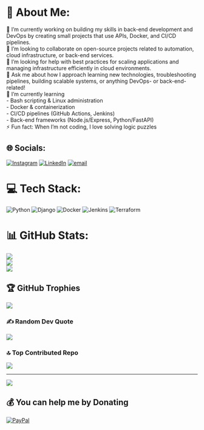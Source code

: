 # 💫 About Me:
🔭 I’m currently working on building my skills in back-end development and DevOps by creating small projects that use APIs, Docker, and CI/CD pipelines.<br>👯 I’m looking to collaborate on open-source projects related to automation, cloud infrastructure, or back-end services.<br>🤝 I’m looking for help with best practices for scaling applications and managing infrastructure efficiently in cloud environments.<br>💬 Ask me about how I approach learning new technologies, troubleshooting pipelines, building scalable systems, or anything DevOps- or back-end-related!<br>🌱 I’m currently learning <br>          - Bash scripting & Linux administration  <br>          - Docker & containerization<br>          - CI/CD pipelines (GitHub Actions, Jenkins)  <br>          - Back-end frameworks (Node.js/Express, Python/FastAPI)  <br>⚡ Fun fact: When I’m not coding, I love solving logic puzzles


## 🌐 Socials:
[![Instagram](https://img.shields.io/badge/Instagram-%23E4405F.svg?logo=Instagram&logoColor=white)](https://instagram.com/Mcdharmie) [![LinkedIn](https://img.shields.io/badge/LinkedIn-%230077B5.svg?logo=linkedin&logoColor=white)](https://linkedin.com/in/Mcdharmie) [![email](https://img.shields.io/badge/Email-D14836?logo=gmail&logoColor=white)](mailto:damilola.afolayan07@gmail.com) 

# 💻 Tech Stack:
![Python](https://img.shields.io/badge/python-3670A0?style=for-the-badge&logo=python&logoColor=ffdd54) ![Django](https://img.shields.io/badge/django-%23092E20.svg?style=for-the-badge&logo=django&logoColor=white) ![Docker](https://img.shields.io/badge/docker-%230db7ed.svg?style=for-the-badge&logo=docker&logoColor=white) ![Jenkins](https://img.shields.io/badge/jenkins-%232C5263.svg?style=for-the-badge&logo=jenkins&logoColor=white) ![Terraform](https://img.shields.io/badge/terraform-%235835CC.svg?style=for-the-badge&logo=terraform&logoColor=white)
# 📊 GitHub Stats:
![](https://github-readme-stats.vercel.app/api?username=Mcdharmie&theme=nightowl&hide_border=false&include_all_commits=true&count_private=true)<br/>
![](https://nirzak-streak-stats.vercel.app/?user=Mcdharmie&theme=nightowl&hide_border=false)<br/>
![](https://github-readme-stats.vercel.app/api/top-langs/?username=Mcdharmie&theme=nightowl&hide_border=false&include_all_commits=true&count_private=true&layout=compact)

## 🏆 GitHub Trophies
![](https://github-profile-trophy.vercel.app/?username=Mcdharmie&theme=radical&no-frame=false&no-bg=true&margin-w=4)

### ✍️ Random Dev Quote
![](https://quotes-github-readme.vercel.app/api?type=horizontal&theme=radical)

### 🔝 Top Contributed Repo
![](https://github-contributor-stats.vercel.app/api?username=Mcdharmie&limit=5&theme=dark&combine_all_yearly_contributions=true)

---
[![](https://visitcount.itsvg.in/api?id=Mcdharmie&icon=0&color=0)](https://visitcount.itsvg.in)

  ## 💰 You can help me by Donating
  [![PayPal](https://img.shields.io/badge/PayPal-00457C?style=for-the-badge&logo=paypal&logoColor=white)](https://paypal.me/Mcdharmie) 

  
<!-- Proudly created with GPRM ( https://gprm.itsvg.in ) -->

